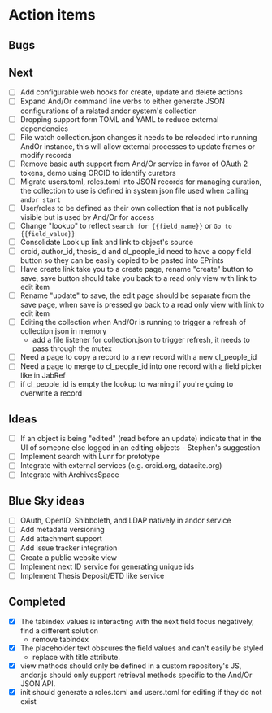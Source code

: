 
# Action items

## Bugs

## Next

+ [ ] Add configurable web hooks for create, update and delete actions
+ [ ] Expand And/Or command line verbs to either generate JSON configurations of a related andor system's collection
+ [ ] Dropping support form TOML and YAML to reduce external dependencies
+ [ ] File watch collection.json changes it needs to be reloaded into running AndOr instance, this will allow external processes to update frames or modify records
+ [ ] Remove basic auth support from And/Or service in favor of OAuth 2 tokens, demo using ORCID to identify curators
+ [ ] Migrate users.toml, roles.toml into JSON records for managing curation, the collection to use is defined in system json file used when calling `andor start`
+ [ ] User/roles to be defined as their own collection that is not publically visible but is used by And/Or for access
+ [ ] Change "lookup" to reflect `search for {{field_name}}` or `Go to {{field_value}}`
+ [ ] Consolidate Look up link and link to object's source
+ [ ] orcid, author_id, thesis_id and cl_people_id need to have a copy field button so they can be easily copied to be pasted into EPrints
+ [ ] Have create link take you to a create page, rename "create" button to save, save button should take you back to a read only view with link to edit item
+ [ ] Rename "update" to save, the edit page should be separate from the save page, when save is pressed go back to a read only view with link to edit item
+ [ ] Editing the collection when And/Or is running to trigger a refresh of collection.json in memory
    + add a file listener for collection.json to trigger refresh, it needs to pass through the mutex
+ [ ] Need a page to copy a record to a new record with a new cl_people_id
+ [ ] Need a page to merge to cl_people_id into one record with a field picker like in JabRef
+ [ ] if cl_people_id is empty the lookup to warning if you're going to overwrite a record

## Ideas

+ [ ] If an object is being "edited" (read before an update) indicate that in the UI of someone else logged in an editing objects - Stephen's suggestion
+ [ ] Implement search with Lunr for prototype
+ [ ] Integrate with external services (e.g. orcid.org, datacite.org)
+ [ ] Integrate with ArchivesSpace

## Blue Sky ideas

+ [ ] OAuth, OpenID, Shibboleth, and LDAP natively in andor service
+ [ ] Add metadata versioning
+ [ ] Add attachment support
+ [ ] Add issue tracker integration
+ [ ] Create a public website view
+ [ ] Implement next ID service for generating unique ids
+ [ ] Implement Thesis Deposit/ETD like service

## Completed

+ [x] The tabindex values is interacting with the next field focus negatively, find a different solution
    + remove tabindex
+ [x] The placeholder text obscures the field values and can't easily be styled
    + replace with title attribute.
+ [x] view methods should only be defined in a custom repository's JS, andor.js should only support retrieval methods specific to the And/Or JSON API.
+ [x] init should generate a roles.toml and users.toml for editing if they do not exist
